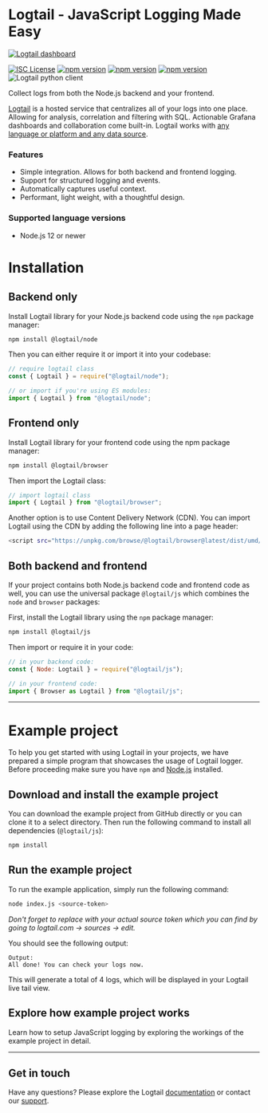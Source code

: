 # Logtail - JavaScript Logging Made Easy
  
  [![Logtail dashboard](https://user-images.githubusercontent.com/19272921/154085622-59997d5a-3f91-4bc9-a815-3b8ead16d28d.jpeg)](https://betterstack.com/logtail)


[![ISC License](https://img.shields.io/badge/license-ISC-ff69b4.svg)](LICENSE.md)
[![npm version](https://badge.fury.io/js/@logtail%2Fnode.svg)](https://badge.fury.io/js/@logtail%2Fnode)
[![npm version](https://badge.fury.io/js/@logtail%2Fbrowser.svg)](https://badge.fury.io/js/@logtail%2Fbrowser)
[![npm version](https://badge.fury.io/js/@logtail%2Fjs.svg)](https://badge.fury.io/js/@logtail%2Fjs)
![Logtail python client](https://github.com/logtail/logtail-python/actions/workflows/main.yml/badge.svg?branch=master)

Collect logs from both the Node.js backend and your frontend.

[Logtail](https://betterstack.com/logtail) is a hosted service that centralizes all of your logs into one place. Allowing for analysis, correlation and filtering with SQL. Actionable Grafana dashboards and collaboration come built-in. Logtail works with [any language or platform and any data source](https://docs.logtail.com/). 

### Features
- Simple integration. Allows for both backend and frontend logging.
- Support for structured logging and events.
- Automatically captures useful context.
- Performant, light weight, with a thoughtful design.

### Supported language versions
- Node.js 12 or newer

# Installation
## Backend only

Install Logtail library for your Node.js backend code using the `npm` package manager:

```bash
npm install @logtail/node
```

Then you can either require it or import it into your codebase:

```jsx
// require logtail class
const { Logtail } = require("@logtail/node");

// or import if you're using ES modules:
import { Logtail } from "@logtail/node";
```

## Frontend only

Install Logtail library for your frontend code using the npm package manager:

```bash
npm install @logtail/browser
```

Then import the Logtail class:

```jsx
// import logtail class
import { Logtail } from "@logtail/browser";
```

Another option is to use Content Delivery Network (CDN). You can import Logtail using the CDN by adding the following line into a page header:

```bash
<script src="https://unpkg.com/browse/@logtail/browser@latest/dist/umd/logtail.js"></script>
```

## Both backend and frontend

If your project contains both Node.js backend code and frontend code as well, you can use the universal package `@logtail/js` which combines the `node` and `browser` packages:

First, install the Logtail library using the `npm` package manager:

```bash
npm install @logtail/js
```

Then import or require it in your code:

```jsx
// in your backend code:
const { Node: Logtail } = require("@logtail/js");

// in your frontend code:
import { Browser as Logtail } from "@logtail/js";
```

---

# Example project

To help you get started with using Logtail in your projects, we have prepared a simple program that showcases the usage of Logtail logger. Before proceeding make sure you have `npm` and [Node.js](https://nodejs.org/en/download/) installed.

## Download and install the example project

You can download the example project from GitHub directly or you can clone it to a select directory. Then run the following command to install all dependencies (`@logtail/js`):

```bash
npm install
```

## Run the example project

To run the example application, simply run the following command:

```bash
node index.js <source-token>
```

*Don't forget to replace <source-token> with your actual source token which you can find by going to logtail.com -> sources -> edit.*

You should see the following output:

```
Output:
All done! You can check your logs now.
```

This will generate a total of 4 logs, which will be displayed in your Logtail live tail view.

## Explore how example project works

Learn how to setup JavaScript logging by exploring the workings of the example project in detail.

---

## Get in touch

Have any questions? Please explore the Logtail [documentation](https://docs.logtail.com/) or contact our [support](https://betterstack.com/help).
